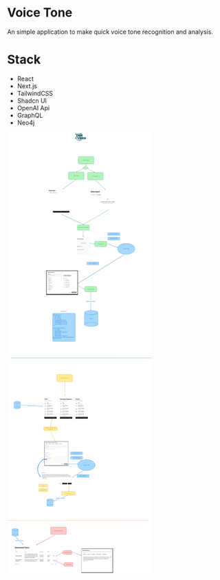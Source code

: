 # Voice Tone

An simple application to make quick voice tone recognition and analysis.

# Stack
- React
- Next.js
- TailwindCSS
- Shadcn UI 
- OpenAI Api
- GraphQL
- Neo4j

![cover](https://github.com/Goduu/yourVoice/blob/main/cover.png?raw=true)